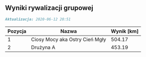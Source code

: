 ## Wyniki rywalizacji grupowej

```markdown
Aktualizacja: 2020-06-12 20:51
```

Pozycja | Nazwa | Wynik [km] |
------------ | -------------  | -------------
 1 |Ciosy Mocy aka Ostry Cień Mgły | 504.17 
 2 |Drużyna A | 453.19